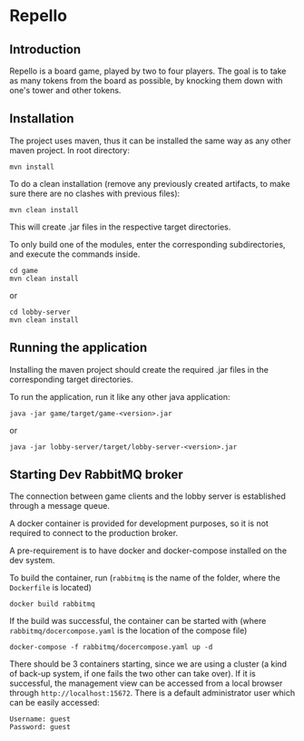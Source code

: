 # Repello
## Introduction
Repello is a board game, played by two to four players. The goal is to take as many tokens from the board as possible,
by knocking them down with one's tower and other tokens.
## Installation
The project uses maven, thus it can be installed the same way as any other maven project.
In root directory:
```
mvn install
```

To do a clean installation (remove any previously created artifacts, to make sure there are no clashes with previous files):
```
mvn clean install
```
This will create .jar files in the respective target directories.

To only build one of the modules, enter the corresponding subdirectories, and execute the commands inside.
```
cd game
mvn clean install
```
or
```
cd lobby-server
mvn clean install
```
## Running the application
Installing the maven project should create the required .jar files in the corresponding target directories.

To run the application, run it like any other java application:
```
java -jar game/target/game-<version>.jar
```
or
```
java -jar lobby-server/target/lobby-server-<version>.jar
```

## Starting Dev RabbitMQ broker
The connection between game clients and the lobby server is established through a message queue.

A docker container is provided for development purposes, so it is not required to connect to the production broker.

A pre-requirement is to have docker and docker-compose installed on the dev system.

To build the container, run (```rabbitmq``` is the name of the folder, where the ```Dockerfile``` is located)
```
docker build rabbitmq
```
If the build was successful, the container can be started with (where ```rabbitmq/docercompose.yaml``` is the location
of the compose file)
```
docker-compose -f rabbitmq/docercompose.yaml up -d
```
There should be 3 containers starting, since we are using a cluster (a kind of back-up system, if one fails the two
other can take over). If it is successful, the management view can be accessed from a local browser through
```http://localhost:15672```. There is a default administrator user which can be easily accessed:
```
Username: guest
Password: guest
```